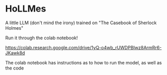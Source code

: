 # HoLLMes

A little LLM (don't mind the irony) trained on "The Casebook of Sherlock Holmes"

Run it through the colab notebook! 

https://colab.research.google.com/drive/1yQ-o4wb_rUWDPBIwz8ArmRr6-JKawk8d

The colab notebook has instructions as to how to run the model, as well as the code

